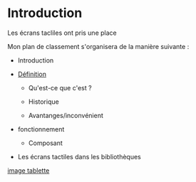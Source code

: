 #  Introduction #

Les écrans tacliles ont pris une place

Mon plan de classement s'organisera de la manière suivante :
* Introduction
* [Définition](definition.md)
   
   *  Qu'est-ce que c'est ?
   
   *  Historique
    
   *  Avantanges/inconvénient
    
*  fonctionnement
   *  Composant
* Les écrans tactiles dans les bibliothèques

[image tablette](https://pxhere.com/fr/photo/670674)
